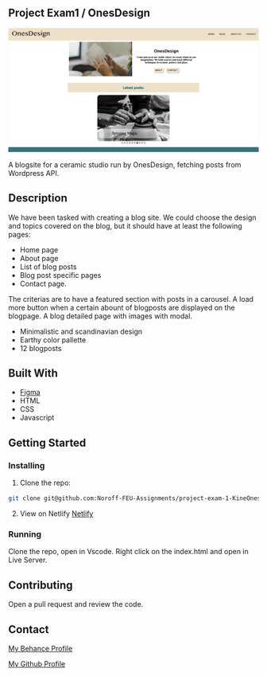 ## Project Exam1 / OnesDesign

![image](./images/OnesDesign_screenshot.png)

A blogsite for a ceramic studio run by OnesDesign, fetching posts from Wordpress API.

## Description

We have been tasked with creating a blog site. We could choose the design and topics covered on the blog, but it should have at least the following pages:

- Home page
- About page
- List of blog posts
- Blog post specific pages
- Contact page.

The criterias are to have a featured section with posts in a carousel. A load more button when a certain abount of blogposts are displayed on the blogpage. A blog detailed page with images with modal.

- Minimalistic and scandinavian design
- Earthy color pallette
- 12 blogposts

## Built With

- [Figma](https://www.figma.com)
- HTML
- CSS
- Javascript

## Getting Started

### Installing

1. Clone the repo:

```bash
git clone git@github.com:Noroff-FEU-Assignments/project-exam-1-KineOnes.git
```

2. View on Netlify
   [Netlify](https://celadon-pithivier-057384.netlify.app/)

### Running

Clone the repo, open in Vscode. Right click on the index.html and open in Live Server.

## Contributing

Open a pull request and review the code.

## Contact

[My Behance Profile](https://www.behance.net/kineonesv)

[My Github Profile](https://github.com/KineOnes)
